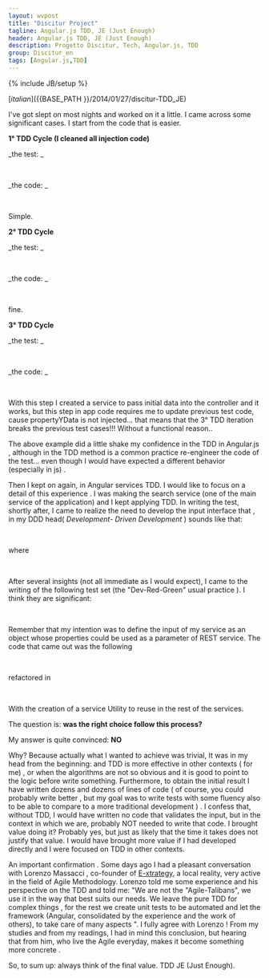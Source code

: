 ```yaml
---
layout: wvpost
title: "Discitur Project"
tagline: Angular.js TDD, JE (Just Enough)
header: Angular.js TDD, JE (Just Enough)
description: Progetto Discitur, Tech, Angular.js, TDD
group: Discitur_en
tags: [Angular.js,TDD]
---
```

{% include JB/setup %}
<!-- Markup JSON-LD generato da Assistente per il markup dei dati strutturati di Google. -->
<script type="application/ld+json">
{
  "@context" : "http://schema.org",
  "@type" : "Article",
  "name" : "Angular.js TDD, JE (Just Enough)",
  "author" : {
    "@type" : "Person",
    "name" : "william verdolini"
  },
  "datePublished" : "2014-01-27",
  "articleSection" : [ "Angular.js", "TDD" ],
  "url" : "http://williamverdolini.github.io/2014/01/27/discitur-TDD_JE_en/"
}
</script>
[_italian_]({{BASE_PATH }}/2014/01/27/discitur-TDD_JE)

 

I've got slept on most nights and worked on it a little. I came across 
some significant cases. I start from the code that is easier.

**1° TDD Cycle (I cleaned all injection code)**

_the test: _


<script type="syntaxhighlighter" class="brush: javascript">
<![CDATA[
it("Should the ControllerX controller exists", function () {
    var _ctrl = _$controller('ControllerX', { $scope: _scope }); // <-- _scope = {}
    expect(_ctrl).toBeDefined();
});
]]></script> 


_the code: _

<script type="syntaxhighlighter" class="brush: javascript">
<![CDATA[
angular.module('App')
    .controller('ControllerX', [
        '$scope',
        function (
            $scope
            ) {
        }
    ]);
]]></script> 


Simple.

**2° TDD Cycle**

_the test: _


<script type="syntaxhighlighter" class="brush: javascript">
<![CDATA[
it("Should ControllerX have propertyY in its $scope", function () {
    var _ctrl = _$controller('ControllerX', { $scope: _scope }); // <-- _scope = {}
    expect(_scope.propertyY).toBeDefined();
});
]]></script> 



_the code: _


<script type="syntaxhighlighter" class="brush: javascript">
<![CDATA[
angular.module('App')
    .controller('ControllerX', [
        '$scope',
        function (
            $scope
            ) {
            $scope.propertyY = {};
        }
    ]);
]]></script> 



fine.

**3° TDD Cycle**

_the test: _


<script type="syntaxhighlighter" class="brush: javascript">
<![CDATA[
it("Should ControllerX.propertyY be populated with propertyYData in input", function () {
    _ctrl = _$controller('LessonNewsCtrl', { $scope: _scope, propertyYData: {} });

    expect(_scope.propertyY).toEqual({})

});
]]></script> 



_the code: _


<script type="syntaxhighlighter" class="brush: javascript">
<![CDATA[
angular.module('App')
    .controller('ControllerX', [
        '$scope',
        'propertyYData',
        function (
            $scope,
            propertyYData
            ) {
            $scope = propertyYData;
        }
    ]);
]]></script> 



With this step I created a service to pass initial data into the controller and it works, 
but this step in app code requires me to update previous test code, cause propertyYData is not injected...
that means that the 3° TDD iteration breaks the previous test cases!!! 
Without a functional reason..

The above example did a little shake my confidence in the TDD in Angular.js , 
although in the TDD method is a common practice re-engineer the code of the test...
even though I would have expected a different behavior (especially in js) .

Then I kept on again, in Angular services TDD. I would like to focus on a detail of this experience . 
I was making the search service (one of the main service of the application) and I kept applying TDD. 
In writing the test, shortly after, I came to realize the need to develop the input interface that , 
in my DDD head(  _Development- Driven Development_   ) sounds like that:



<script type="syntaxhighlighter" class="brush: javascript">
<![CDATA[
.factory('LessonService', [
        …,
        function ($resource, $http, $q) {
            …
            search: function (inputParams) {…}
        }]);
]]></script> 



where




<script type="syntaxhighlighter" class="brush: javascript">
<![CDATA[
inputParams = {
    discipline: '...',
    school: '...',
    ...
}
]]></script> 


After several insights (not all immediate as I would expect), 
I came to the writing of the following test set (the "Dev-Red-Green" usual practice ). 
I think they are significant:


<script type="syntaxhighlighter" class="brush: javascript">
<![CDATA[
      describe('LessonService [signature-parameters]', function () {
          it('Should LessonService.search() accept no strings, throw exception otherwise', function () {
              var invalidParamEx;
              //make the call.
              try {
                  var returnedPromise = _LessonService.search('stringa');
              }
              catch (ex) {
                  invalidParamEx = ex;
              }

              expect(invalidParamEx).toBeDefined();
              expect(invalidParamEx.code).toBeDefined();
              expect(invalidParamEx.code).toEqual(20001);
          })

          it('Should LessonService.search() accept no Array, throw exception otherwise', function () {
              var invalidParamEx;

              //make the call.
              try {
                  var returnedPromise = _LessonService.search([]);
              }
              catch (ex) {
                  invalidParamEx = ex;
              }
              expect(invalidParamEx).toBeDefined();
              expect(invalidParamEx.code).toBeDefined();
              expect(invalidParamEx.code).toEqual(20001);
          })

          it('Should LessonService.search() accept no Function, throw exception otherwise', function () {
              var invalidParamEx;

              //make the call.
              try {
                  var returnedPromise = _LessonService.search(function () { });
              }
              catch (ex) {
                  invalidParamEx = ex;
              }
              expect(invalidParamEx).toBeDefined();
              expect(invalidParamEx.code).toBeDefined();
              expect(invalidParamEx.code).toEqual(20001);
          })

          it('Should LessonService.search() accept Object instance', function () {
              var invalidParamEx;

              //make the call.
              try {
                  var returnedPromise = _LessonService.search({ });
              }
              catch (ex) {
                  invalidParamEx = ex;
              }
              expect(invalidParamEx).not.toBeDefined();
          })

          it('Should LessonService.search() not accept Object with uncorrect parameters, and throws exception', function () {
              var invalidParamEx;
              var inputParams = {
                  color : 'blue'
              }

              var invalidParamEx;

              //make the call.
              try {
                  var returnedPromise = _LessonService.search(inputParams);
              }
              catch (ex) {
                  invalidParamEx = ex;
              }
              expect(invalidParamEx).toBeDefined();
              expect(invalidParamEx.code).toBeDefined();
              expect(invalidParamEx.code).toEqual(20002);
          })


      })
]]></script> 

Remember that my intention was to define the input of my service as an object whose properties could be used as a parameter of REST service. 
The code that came out was the following


<script type="syntaxhighlighter" class="brush: javascript">
<![CDATA[
.factory('LessonService', [
        …,
        function ($resource, $http, $q) {
            …
            search: function (inputParams) {    
                var validInput = { discipline: 1, school: 2 }

                // accept or no params or Object (for searching parameters)
                if (!angular.isUndefined(inputParams) && !(inputParams.constructor === Object))
                    throw { code: 20001, message: 'invalid Input Type for LessonService.search :' + inputParams }
                if (angular.isDefined(inputParams)) {
                    for (key in inputParams) {
                        if (!validInput.hasOwnProperty(key))
                            throw { code: 20002, message: 'invalid Input Parameter for LessonService.search :' + inputParams }
                    }
                }
                …

        }]);
]]></script> 


refactored in


<script type="syntaxhighlighter" class="brush: javascript">
<![CDATA[
.factory('LessonService', [
        DiscUtil,
        …,
        function ($resource, $http, $q, DiscUtil) {
            …
            search: function (inputParams) {                  
                  DiscUtil.checkInputObj(
                      'LessonService.search',       // function name for logging purposes
                      { discipline: 1, school: 2 }, // hashmap to check inputParameters
                      inputParams                   // actual input params
                      );
                  …

        }]);
]]></script> 


With the creation of a service Utility to reuse in the rest of the services.
  
  
The question is: **was the right choice follow this process?**
  
  
My answer is quite convinced: **NO**
  
  


Why? Because actually what I wanted to achieve was trivial, It was in my head from the beginning: 
and TDD is more effective in other contexts ( for me) , or when the algorithms are not so obvious 
and it is good to point to the logic before write something. Furthermore, 
to obtain the initial result I have written dozens and dozens of lines of code 
( of course, you could probably write better , but my goal was to write tests with some fluency 
also to be able to compare to a more traditional development ) . I confess that, without TDD, 
I would have written no code that validates the input, but in the context in which we are, probably NOT needed to write that code. 
I brought value doing it? Probably yes, but just as likely that the time it takes does not justify that value. 
I would have brought more value if I had developed directly and I were focused on TDD in other contexts.

An important confirmation . Some days ago I had a pleasant conversation with Lorenzo Massacci , 
co-founder of <a href="http://www.e-xtrategy.net/" target="_blank">E-xtrategy</a>, a local reality, very active in the field of Agile Methodology. 
Lorenzo told me some experience and his perspective on the TDD and told me: "We are not the "Agile-Talibans", 
we use it in the way that best suits our needs. We leave the pure TDD for complex things , 
for the rest we create unit tests to be automated and let the framework 
(Angular, consolidated by the experience and the work of others), to take care of many aspects ". 
I fully agree with Lorenzo ! From my studies and from my readings, 
I had in mind this conclusion, but hearing that from him, who live the Agile everyday, makes it become something more concrete .

So, to sum up: always think of the final value. TDD JE (Just Enough).
